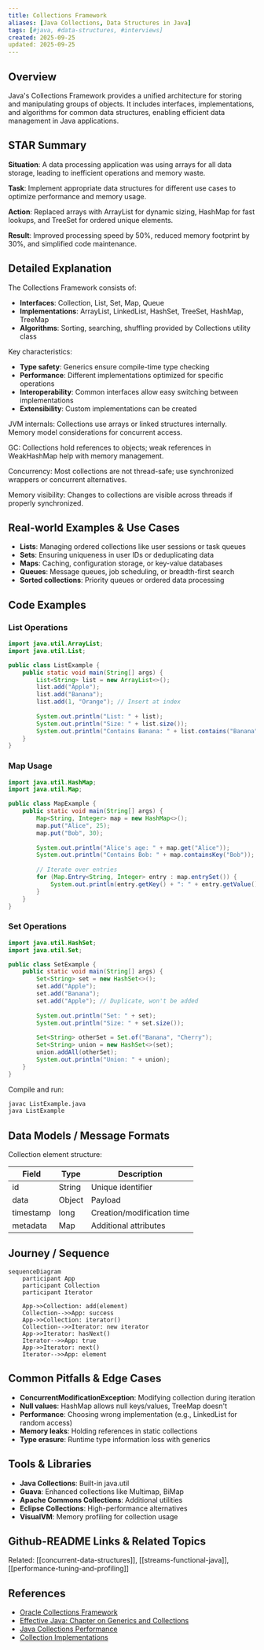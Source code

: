 ```yaml
---
title: Collections Framework
aliases: [Java Collections, Data Structures in Java]
tags: [#java, #data-structures, #interviews]
created: 2025-09-25
updated: 2025-09-25
---
```


## Overview
Java's Collections Framework provides a unified architecture for storing and manipulating groups of objects. It includes interfaces, implementations, and algorithms for common data structures, enabling efficient data management in Java applications.

## STAR Summary
**Situation**: A data processing application was using arrays for all data storage, leading to inefficient operations and memory waste.

**Task**: Implement appropriate data structures for different use cases to optimize performance and memory usage.

**Action**: Replaced arrays with ArrayList for dynamic sizing, HashMap for fast lookups, and TreeSet for ordered unique elements.

**Result**: Improved processing speed by 50%, reduced memory footprint by 30%, and simplified code maintenance.

## Detailed Explanation
The Collections Framework consists of:
- **Interfaces**: Collection, List, Set, Map, Queue
- **Implementations**: ArrayList, LinkedList, HashSet, TreeSet, HashMap, TreeMap
- **Algorithms**: Sorting, searching, shuffling provided by Collections utility class

Key characteristics:
- **Type safety**: Generics ensure compile-time type checking
- **Performance**: Different implementations optimized for specific operations
- **Interoperability**: Common interfaces allow easy switching between implementations
- **Extensibility**: Custom implementations can be created

JVM internals: Collections use arrays or linked structures internally. Memory model considerations for concurrent access.

GC: Collections hold references to objects; weak references in WeakHashMap help with memory management.

Concurrency: Most collections are not thread-safe; use synchronized wrappers or concurrent alternatives.

Memory visibility: Changes to collections are visible across threads if properly synchronized.

## Real-world Examples & Use Cases
- **Lists**: Managing ordered collections like user sessions or task queues
- **Sets**: Ensuring uniqueness in user IDs or deduplicating data
- **Maps**: Caching, configuration storage, or key-value databases
- **Queues**: Message queues, job scheduling, or breadth-first search
- **Sorted collections**: Priority queues or ordered data processing

## Code Examples
### List Operations
```java
import java.util.ArrayList;
import java.util.List;

public class ListExample {
    public static void main(String[] args) {
        List<String> list = new ArrayList<>();
        list.add("Apple");
        list.add("Banana");
        list.add(1, "Orange"); // Insert at index
        
        System.out.println("List: " + list);
        System.out.println("Size: " + list.size());
        System.out.println("Contains Banana: " + list.contains("Banana"));
    }
}
```

### Map Usage
```java
import java.util.HashMap;
import java.util.Map;

public class MapExample {
    public static void main(String[] args) {
        Map<String, Integer> map = new HashMap<>();
        map.put("Alice", 25);
        map.put("Bob", 30);
        
        System.out.println("Alice's age: " + map.get("Alice"));
        System.out.println("Contains Bob: " + map.containsKey("Bob"));
        
        // Iterate over entries
        for (Map.Entry<String, Integer> entry : map.entrySet()) {
            System.out.println(entry.getKey() + ": " + entry.getValue());
        }
    }
}
```

### Set Operations
```java
import java.util.HashSet;
import java.util.Set;

public class SetExample {
    public static void main(String[] args) {
        Set<String> set = new HashSet<>();
        set.add("Apple");
        set.add("Banana");
        set.add("Apple"); // Duplicate, won't be added
        
        System.out.println("Set: " + set);
        System.out.println("Size: " + set.size());
        
        Set<String> otherSet = Set.of("Banana", "Cherry");
        Set<String> union = new HashSet<>(set);
        union.addAll(otherSet);
        System.out.println("Union: " + union);
    }
}
```

Compile and run:
```bash
javac ListExample.java
java ListExample
```

## Data Models / Message Formats
Collection element structure:

| Field | Type | Description |
|-------|------|-------------|
| id | String | Unique identifier |
| data | Object | Payload |
| timestamp | long | Creation/modification time |
| metadata | Map | Additional attributes |

## Journey / Sequence
```mermaid
sequenceDiagram
    participant App
    participant Collection
    participant Iterator

    App->>Collection: add(element)
    Collection-->>App: success
    App->>Collection: iterator()
    Collection-->>Iterator: new iterator
    App->>Iterator: hasNext()
    Iterator-->>App: true
    App->>Iterator: next()
    Iterator-->>App: element
```

## Common Pitfalls & Edge Cases
- **ConcurrentModificationException**: Modifying collection during iteration
- **Null values**: HashMap allows null keys/values, TreeMap doesn't
- **Performance**: Choosing wrong implementation (e.g., LinkedList for random access)
- **Memory leaks**: Holding references in static collections
- **Type erasure**: Runtime type information loss with generics

## Tools & Libraries
- **Java Collections**: Built-in java.util
- **Guava**: Enhanced collections like Multimap, BiMap
- **Apache Commons Collections**: Additional utilities
- **Eclipse Collections**: High-performance alternatives
- **VisualVM**: Memory profiling for collection usage

## Github-README Links & Related Topics
Related: [[concurrent-data-structures]], [[streams-functional-java]], [[performance-tuning-and-profiling]]

## References
- [Oracle Collections Framework](https://docs.oracle.com/javase/8/docs/technotes/guides/collections/overview.html)
- [Effective Java: Chapter on Generics and Collections](https://www.amazon.com/Effective-Java-Joshua-Bloch/dp/0134685997)
- [Java Collections Performance](https://www.baeldung.com/java-collections)
- [Collection Implementations](https://docs.oracle.com/javase/tutorial/collections/implementations/index.html)